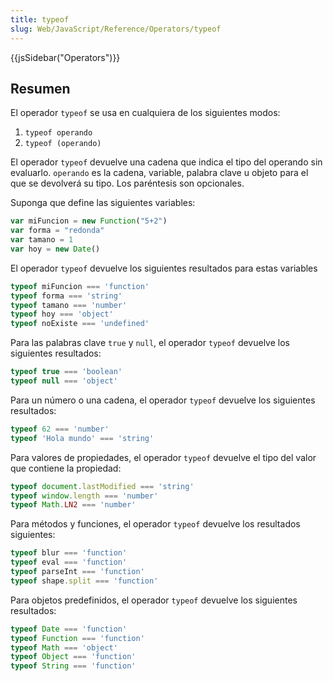 ```yaml
---
title: typeof
slug: Web/JavaScript/Reference/Operators/typeof
---
```


{{jsSidebar("Operators")}}

## Resumen

El operador `typeof` se usa en cualquiera de los siguientes modos:

1. `typeof operando`
2. `typeof (operando)`

El operador `typeof` devuelve una cadena que indica el tipo del operando sin evaluarlo. `operando` es la cadena, variable, palabra clave u objeto para el que se devolverá su tipo. Los paréntesis son opcionales.

Suponga que define las siguientes variables:

```js
var miFuncion = new Function("5+2")
var forma = "redonda"
var tamano = 1
var hoy = new Date()
```

El operador `typeof` devuelve los siguientes resultados para estas variables

```js
typeof miFuncion === 'function'
typeof forma === 'string'
typeof tamano === 'number'
typeof hoy === 'object'
typeof noExiste === 'undefined'
```

Para las palabras clave `true` y `null`, el operador `typeof` devuelve los siguientes resultados:

```js
typeof true === 'boolean'
typeof null === 'object'
```

Para un número o una cadena, el operador `typeof` devuelve los siguientes resultados:

```js
typeof 62 === 'number'
typeof 'Hola mundo' === 'string'
```

Para valores de propiedades, el operador `typeof` devuelve el tipo del valor que contiene la propiedad:

```js
typeof document.lastModified === 'string'
typeof window.length === 'number'
typeof Math.LN2 === 'number'
```

Para métodos y funciones, el operador `typeof` devuelve los resultados siguientes:

```js
typeof blur === 'function'
typeof eval === 'function'
typeof parseInt === 'function'
typeof shape.split === 'function'
```

Para objetos predefinidos, el operador `typeof` devuelve los siguientes resultados:

```js
typeof Date === 'function'
typeof Function === 'function'
typeof Math === 'object'
typeof Object === 'function'
typeof String === 'function'
```
